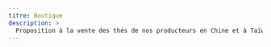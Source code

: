 ```yaml
---
titre: Boutique
description: >
  Proposition à la vente des thés de nos producteurs en Chine et à Taïwan et des ustensiles liés au thé. Circuit court: du producteur au vendeur directement. 
---
```

